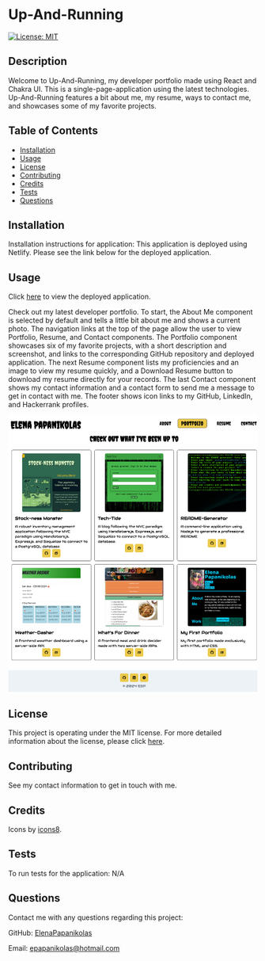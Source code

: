 
# Up-And-Running
[![License: MIT](https://img.shields.io/badge/License-MIT-yellow.svg)](https://opensource.org/licenses/MIT)

## Description
Welcome to Up-And-Running, my developer portfolio made using React and Chakra UI. This is a single-page-application using the latest technologies. Up-And-Running features a bit about me, my resume, ways to contact me, and showcases some of my favorite projects.
## Table of Contents
* [Installation](#installation)
* [Usage](#usage)
* [License](#license)
* [Contributing](#contributing)
* [Credits](#credits)
* [Tests](#tests)
* [Questions](#questions)

## Installation
Installation instructions for application:
This application is deployed using Netlify. Please see the link below for the deployed application.

## Usage
Click [here]() to view the deployed application.

Check out my latest developer portfolio. To start, the About Me component is selected by default and tells a little bit about me and shows a current photo. The navigation links at the top of the page allow the user to view Portfolio, Resume, and Contact components. The Portfolio component showcases six of my favorite projects, with a short description and screenshot, and links to the corresponding GitHub repository and deployed application. The next Resume component lists my proficiencies and an image to view my resume quickly, and a Download Resume button to download my resume directly for your records. The last Contact component shows my contact information and a contact form to send me a message to get in contact with me. The footer shows icon links to my GitHub, LinkedIn, and Hackerrank profiles.

![Screenshot of portfolio](./src/assets/images/screenshot.png)

## License 
This project is operating under the MIT license. For more detailed information about the license, please click [here](https://opensource.org/licenses/MIT).

## Contributing 
See my contact information to get in touch with me.

## Credits
Icons by [icons8](https://icons8.com/icons).

## Tests
To run tests for the application:
N/A

## Questions 
Contact me with any questions regarding this project:

GitHub: [ElenaPapanikolas](https://github.com/ElenaPapanikolas)

Email: epapanikolas@hotmail.com

